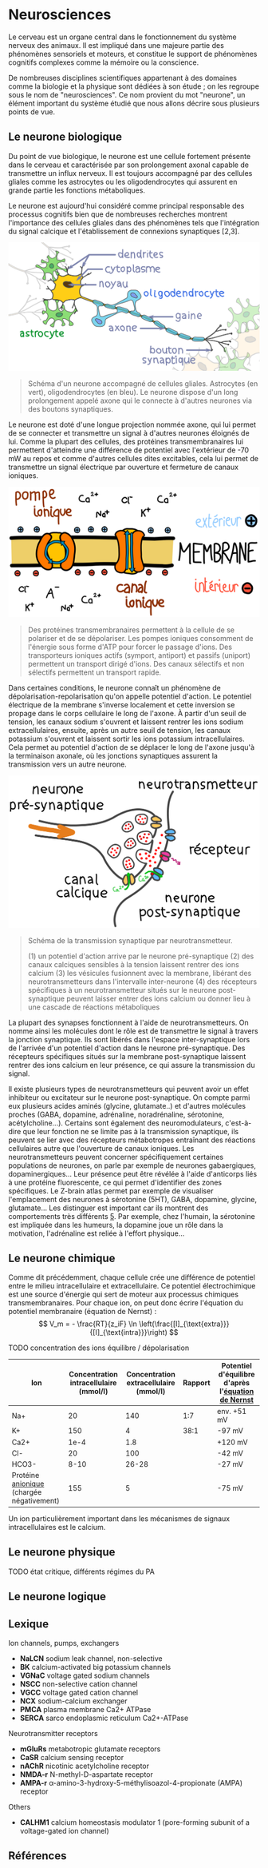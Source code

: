 # Neurosciences

Le cerveau est un organe central dans le fonctionnement du système nerveux des animaux. Il est impliqué dans une majeure partie des phénomènes sensoriels et moteurs, et constitue le support de phénomènes cognitifs complexes comme la mémoire ou la conscience.

De nombreuses disciplines scientifiques appartenant à des domaines comme la biologie et la physique sont dédiées à son étude ; on les regroupe sous le nom de "neurosciences". Ce nom provient du mot "neurone", un élément important du système étudié que nous allons décrire sous plusieurs points de vue.

## Le neurone biologique

Du point de vue biologique, le neurone est une cellule fortement présente dans le cerveau et caractérisée par son prolongement axonal capable de transmettre un influx nerveux. Il est toujours accompagné par des cellules gliales comme les astrocytes ou les oligodendrocytes qui assurent en grande partie les fonctions métaboliques. 

Le neurone est aujourd'hui considéré comme principal responsable des processus cognitifs bien que de nombreuses recherches montrent l'importance des cellules gliales dans des phénomènes tels que l'intégration du signal calcique et l'établissement de connexions synaptiques [2,3].

![neuron](./img/neurone.svg.png)

> Schéma d'un neurone accompagné de cellules gliales. Astrocytes (en vert), oligodendrocytes (en bleu). Le neurone dispose d'un long prolongement appelé axone qui le connecte à d'autres neurones via des boutons synaptiques.

Le neurone est doté d'une longue projection nommée axone, qui lui permet de se connecter et transmettre un signal à d'autres neurones éloignés de lui. Comme la plupart des cellules, des protéines transmembranaires lui permettent d'atteindre une différence de potentiel avec l'extérieur de -70 mW au repos et comme d'autres cellules dites excitables, cela lui permet de transmettre un signal électrique par ouverture et fermeture de canaux ioniques.

![membrane](./img/membrane.svg.png)

> Des protéines transmembranaires permettent à la cellule de se polariser et de se dépolariser. Les pompes ioniques consomment de l'énergie sous forme d'ATP pour forcer le passage d'ions. Des transporteurs ioniques actifs (symport, antiport) et passifs (uniport) permettent un transport dirigé d'ions. Des canaux sélectifs et non sélectifs permettent un transport rapide.

Dans certaines conditions, le neurone connaît un phénomène de dépolarisation-repolarisation qu'on appelle potentiel d'action. Le potentiel électrique de la membrane s'inverse localement et cette inversion se propage dans le corps cellulaire le long de l'axone. À partir d'un seuil de tension, les canaux sodium s'ouvrent et laissent rentrer les ions sodium extracellulaires, ensuite, après un autre seuil de tension, les canaux potassium s'ouvrent et laissent sortir les ions potassium intracellulaires. Cela permet au potentiel d'action de se déplacer le long de l'axone jusqu'à la terminaison axonale, où les jonctions synaptiques assurent la transmission vers un autre neurone.

![synapse](./img/synapse.svg.png)

> Schéma de la transmission synaptique par neurotransmetteur.
>
> (1) un potentiel d'action arrive par le neurone pré-synaptique (2) des canaux calciques sensibles à la tension laissent rentrer des ions calcium (3) les vésicules fusionnent avec la membrane, libérant des neurotransmetteurs dans l'intervalle inter-neurone (4) des récepteurs spécifiques à un neurotransmetteur situés sur le neurone post-synaptique peuvent laisser entrer des ions calcium ou donner lieu à une cascade de réactions métaboliques

La plupart des synapses fonctionnent à l'aide de neurotransmetteurs. On nomme ainsi les molécules dont le rôle est de transmettre le signal à travers la jonction synaptique. Ils sont libérés dans l'espace inter-synaptique lors de l'arrivée d'un potentiel d'action dans le neurone pré-synaptique. Des récepteurs spécifiques situés sur la membrane post-synaptique laissent rentrer des ions calcium en leur présence, ce qui assure la transmission du signal.

Il existe plusieurs types de neurotransmetteurs qui peuvent avoir un effet inhibiteur ou excitateur sur le neurone post-synaptique. On compte parmi eux plusieurs acides aminés (glycine, glutamate..) et d'autres molécules proches (GABA, dopamine, adrénaline, noradrénaline, sérotonine, acétylcholine...). Certains sont également des neuromodulateurs, c'est-à-dire que leur fonction ne se limite pas à la transmission synaptique, ils peuvent se lier avec des récepteurs métabotropes entraînant des réactions cellulaires autre que l'ouverture de canaux ioniques. Les neurotransmetteurs peuvent concerner spécifiquement certaines populations de neurones, on parle par exemple de neurones gabaergiques, dopaminergiques... Leur présence peut être révélée à l'aide d'anticorps liés à une protéine fluorescente, ce qui permet d'identifier des zones spécifiques. Le Z-brain atlas permet par exemple de visualiser l'emplacement des neurones à sérotonine (5HT), GABA, dopamine, glycine, glutamate... Les distinguer est important car ils montrent des comportements très différents [5]. Par exemple, chez l'humain, la sérotonine est impliquée dans les humeurs, la dopamine joue un rôle dans la motivation, l'adrénaline est reliée à l'effort physique...

## Le neurone chimique

Comme dit précédemment, chaque cellule crée une différence de potentiel entre le milieu intracellulaire et extracellulaire. Ce potentiel électrochimique est une source d'énergie qui sert de moteur aux processus chimiques transmembranaires. Pour chaque ion, on peut donc écrire l'équation du potentiel membranaire (équation de Nernst) :
$$
V_m = - \frac{RT}{z_iF} \ln \left(\frac{[I]_{\text{extra}}}{[I]_{\text{intra}}}\right)
$$






TODO concentration des ions équilibre / dépolarisation

| Ion                                                          | Concentration intracellulaire (mmol/l) | Concentration extracellulaire (mmol/l) | Rapport | Potentiel d'équilibre d'après l'[équation de Nernst](https://fr.wikipedia.org/wiki/Équation_de_Nernst) |
| ------------------------------------------------------------ | -------------------------------------- | -------------------------------------- | ------- | ------------------------------------------------------------ |
| Na+                                                          | 20                                     | 140                                    | 1:7     | env. +51 mV                                                  |
| K+                                                           | 150                                    | 4                                      | 38:1    | -97 mV                                                       |
| Ca2+                                                         | 1e-4                                   | 1.8                                    |         | +120 mV                                                      |
| Cl-                                                          | 20                                     | 100                                    |         | -42 mV                                                       |
| HCO3-                                                        | 8-10                                   | 26-28                                  |         | -27 mV                                                       |
| Protéine [anionique](https://fr.wikipedia.org/wiki/Anion) (chargée négativement) | 155                                    | 5                                      |         | -75 mV                                                       |



 Un ion particulièrement important dans les mécanismes de signaux intracellulaires est le calcium.

## Le neurone physique

TODO état critique, différents régimes du PA

## Le neurone logique

## Lexique

Ion channels, pumps, exchangers

- **NaLCN** sodium leak channel, non-selective
- **BK** calcium-activated big potassium channels
- **VGNaC** voltage gated sodium channels
- **NSCC** non-selective cation channel
- **VGCC** voltage gated cation channel
- **NCX** sodium-calcium exchanger
- **PMCA** plasma membrane Ca2+ ATPase
- **SERCA** sarco endoplasmic reticulum Ca2+-ATPase

Neurotransmitter receptors

- **mGluRs** metabotropic glutamate receptors
- **CaSR** calcium sensing receptor
- **nAChR** nicotinic acetylcholine receptor
- **NMDA-r** N-methyl-D-aspartate receptor
- **AMPA-r**  α-amino-3-hydroxy-5-méthylisoazol-4-propionate (AMPA) receptor

Others


- **CALHM1** calcium homeostasis modulator 1 (pore-forming subunit of a voltage-gated ion channel)



## Références

[1]: https://sci-hub.tw/10.1016/j.biocel.2004.02.023 "Glial cells (Jessen, 2004)"
[2]: https://www.sciencedirect.com/science/article/abs/pii/0166223696100485 "Calcium signaling in glial cells (1996)"
[3]: https://science.sciencemag.org/content/277/5332/1684.1.abstract "Synaptic Efficacy Enhanced by Glial Cells in Vitro (1997)"
[4]: https://www.sciencedirect.com/science/article/abs/pii/S0960077920303507 "Astrocyte-induced intermittent synchronization of neurons in a minimal network"
[5]: https://www.cell.com/cell/fulltext/S0092-8674(17)31243-6 "Ancestral Circuits for the Coordinated Modulation of Brain State (MultiMAP: registering brain-wide cellular-resolution dynamics with molecular identity)"